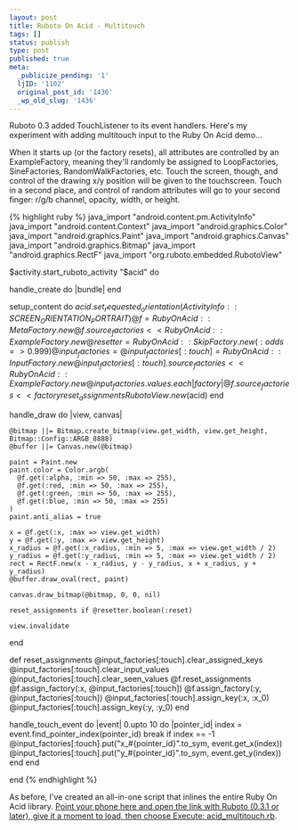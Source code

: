 ```yaml
---
layout: post
title: Ruboto On Acid - Multitouch
tags: []
status: publish
type: post
published: true
meta:
  _publicize_pending: '1'
  ljID: '1102'
  original_post_id: '1436'
  _wp_old_slug: '1436'
---
```

Ruboto 0.3 added TouchListener to its event handlers.  Here's my experiment with adding multitouch input to the Ruby On Acid demo...

When it starts up (or the factory resets), all attributes are controlled by an ExampleFactory, meaning they'll randomly be assigned to LoopFactories, SineFactories, RandomWalkFactories, etc.  Touch the screen, though, and control of the drawing x/y position will be given to the touchscreen.  Touch in a second place, and control of random attributes will go to your second finger: r/g/b channel, opacity, width, or height.

<!--more-->

{% highlight ruby %}
java_import "android.content.pm.ActivityInfo"
java_import "android.content.Context"
java_import "android.graphics.Color"
java_import "android.graphics.Paint"
java_import "android.graphics.Canvas"
java_import "android.graphics.Bitmap"
java_import "android.graphics.RectF"
java_import "org.ruboto.embedded.RubotoView"

$activity.start_ruboto_activity "$acid" do


  handle_create do |bundle|
  end


  setup_content do
    $acid.set_requested_orientation(ActivityInfo::SCREEN_ORIENTATION_PORTRAIT)
    @f = RubyOnAcid::MetaFactory.new
    @f.source_factories << RubyOnAcid::ExampleFactory.new
    @resetter = RubyOnAcid::SkipFactory.new(:odds => 0.999)
    @input_factories = {}
    @input_factories[:touch] = RubyOnAcid::InputFactory.new
    @input_factories[:touch].source_factories << RubyOnAcid::ExampleFactory.new
    @input_factories.values.each {|factory| @f.source_factories << factory}
    reset_assignments
    RubotoView.new($acid)
  end


  handle_draw do |view, canvas|

    @bitmap ||= Bitmap.create_bitmap(view.get_width, view.get_height, Bitmap::Config::ARGB_8888)
    @buffer ||= Canvas.new(@bitmap)

    paint = Paint.new
    paint.color = Color.argb(
      @f.get(:alpha, :min => 50, :max => 255),
      @f.get(:red, :min => 50, :max => 255),
      @f.get(:green, :min => 50, :max => 255),
      @f.get(:blue, :min => 50, :max => 255)
    )
    paint.anti_alias = true
    
    x = @f.get(:x, :max => view.get_width)
    y = @f.get(:y, :max => view.get_height)
    x_radius = @f.get(:x_radius, :min => 5, :max => view.get_width / 2)
    y_radius = @f.get(:y_radius, :min => 5, :max => view.get_width / 2)
    rect = RectF.new(x - x_radius, y - y_radius, x + x_radius, y + y_radius)
    @buffer.draw_oval(rect, paint)
    
    canvas.draw_bitmap(@bitmap, 0, 0, nil)
    
    reset_assignments if @resetter.boolean(:reset)

    view.invalidate
    
  end

  
  def reset_assignments
    @input_factories[:touch].clear_assigned_keys
    @input_factories[:touch].clear_input_values
    @input_factories[:touch].clear_seen_values
    @f.reset_assignments
    @f.assign_factory(:x, @input_factories[:touch])
    @f.assign_factory(:y, @input_factories[:touch])
    @input_factories[:touch].assign_key(:x, :x_0)
    @input_factories[:touch].assign_key(:y, :y_0)
  end
  
  
  handle_touch_event do |event|
    0.upto 10 do |pointer_id|
      index = event.find_pointer_index(pointer_id)
      break if index == -1
      @input_factories[:touch].put("x_#{pointer_id}".to_sym, event.get_x(index))
      @input_factories[:touch].put("y_#{pointer_id}".to_sym, event.get_y(index))
    end
  end
  
end
{% endhighlight %}


As before, I've created an all-in-one script that inlines the entire Ruby On Acid library.  <a href="/files/acid_multitouch.rb">Point your phone here and open the link with Ruboto (0.3.1 or later), give it a moment to load, then choose Execute: acid_multitouch.rb</a>.
